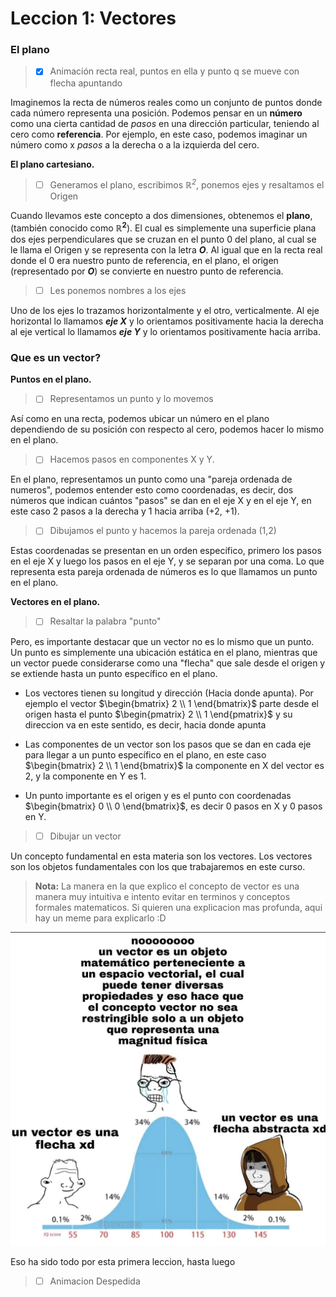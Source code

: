 # Leccion 1: Vectores

### El plano

> - [x] Animación recta real, puntos en ella y punto q se mueve con flecha apuntando

Imaginemos la recta de números reales como un conjunto de puntos donde cada número representa una posición. Podemos pensar en un **número** como una cierta cantidad de _pasos_ en una dirección particular, teniendo al cero como **referencia**. Por ejemplo, en este caso, podemos imaginar un número como x _pasos_ a la derecha o a la izquierda del cero.

**El plano cartesiano.**

> - [ ] Generamos el plano, escribimos _$\mathbb{R}^{2}$_, ponemos ejes y resaltamos el Origen

Cuando llevamos este concepto a dos dimensiones, obtenemos el **plano**, (también conocido como **$\mathbb{R}^{2}$**). El cual es simplemente una superficie plana dos ejes perpendiculares que se cruzan en el punto 0 del plano, al cual se le llama el Origen y se representa con la letra **$O$**. Al igual que en la recta real donde el 0 era nuestro punto de referencia, en el plano, el origen (representado por **$O$**) se convierte en nuestro punto de referencia.
 
> - [ ] Les ponemos nombres a los ejes

Uno de los ejes lo trazamos horizontalmente y el otro, verticalmente. Al eje horizontal lo llamamos _**eje X**_ y lo orientamos positivamente hacia la derecha al eje vertical lo llamamos _**eje Y**_ y lo orientamos positivamente hacia arriba. 


### Que es un vector?

**Puntos en el plano.**

> - [ ] Representamos un punto y lo movemos

Así como en una recta, podemos ubicar un número en el plano dependiendo de su posición con respecto al cero, podemos hacer lo mismo en el plano.

> - [ ] Hacemos pasos en componentes X y Y.

En el plano, representamos un punto como una "pareja ordenada de numeros", podemos entender esto como coordenadas, es decir, dos números que indican cuántos "pasos" se dan en el eje X y en el eje Y, en este caso 2 pasos a la derecha y 1 hacia arriba (+2, +1).

> - [ ] Dibujamos el punto y hacemos la pareja ordenada (1,2)

Estas coordenadas se presentan en un orden específico, primero los pasos en el eje X y luego los pasos en el eje Y, y se separan por una coma. Lo que representa esta pareja ordenada de números es lo que llamamos un punto en el plano.


**Vectores en el plano.**

> - [ ] Resaltar la palabra "punto"

Pero, es importante destacar que un vector no es lo mismo que un punto. Un punto es simplemente una ubicación estática en el plano, mientras que un vector puede considerarse como una "flecha" que sale desde el origen y se extiende hasta un punto específico en el plano.

- Los vectores tienen su longitud y dirección (Hacia donde apunta). Por ejemplo el vector $\begin{bmatrix} 2 \\ 1 \end{bmatrix}$
 parte desde el origen hasta el punto $\begin{pmatrix} 2 \\ 1 \end{pmatrix}$ y su direccion va en este sentido, es decir, hacia donde apunta

- Las componentes de un vector son los pasos que se dan en cada eje para llegar a un punto específico en el plano, en este caso $\begin{bmatrix} 2 \\ 1 \end{bmatrix}$ la componente en X del vector es 2, y la componente en Y es 1.

- Un punto importante es el origen y es el punto con coordenadas $\begin{bmatrix} 0 \\ 0 \end{bmatrix}$, es decir 0 pasos en X y 0 pasos en Y.

> - [ ] Dibujar un vector

Un concepto fundamental en esta materia son los vectores. Los vectores son los objetos fundamentales con los que trabajaremos en este curso.

> **Nota:** La manera en la que explico el concepto de vector es una manera muy intuitiva e intento evitar en terminos y conceptos formales matematicos. Si quieren una explicacion mas profunda, aqui hay un meme para explicarlo :D

![Just a meme](../src/assets/meme-vector.jpg)


Eso ha sido todo por esta primera leccion, hasta luego

> - [ ] Animacion Despedida